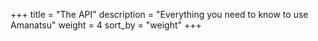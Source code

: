 +++
title = "The API"
description = "Everything you need to know to use Amanatsu"
weight = 4
sort_by = "weight"
+++
